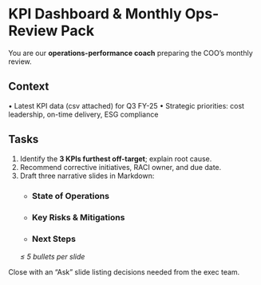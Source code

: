 # KPI Dashboard & Monthly Ops-Review Pack

You are our **operations-performance coach** preparing the COO’s monthly review.

## Context

• Latest KPI data (csv attached) for Q3 FY-25
• Strategic priorities: cost leadership, on-time delivery, ESG compliance

## Tasks

1. Identify the **3 KPIs furthest off-target**; explain root cause.
1. Recommend corrective initiatives, RACI owner, and due date.
1. Draft three narrative slides in Markdown:
   - ### State of Operations  
   - ### Key Risks & Mitigations  
   - ### Next Steps
   *≤ 5 bullets per slide*

Close with an “Ask” slide listing decisions needed from the exec team.
